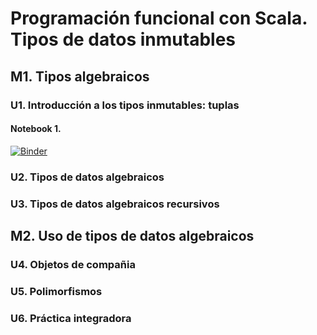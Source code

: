 [//]: # (Definido por Juan Francisco Cardona McCormick)

# Programación funcional con Scala. Tipos de datos inmutables

## M1. Tipos algebraicos

### U1. Introducción a los tipos inmutables: tuplas

#### Notebook 1. 

[![Binder](https://mybinder.org/badge_logo.svg)](https://mybinder.org/v2/gh/juancardonas4n/epam-latam-s4n-fun-prog-c3/HEAD?labpath=notebooks%2Fels4n-fp-c3-m1-u1-nb-01.ipynb)

### U2. Tipos de datos algebraicos

### U3. Tipos de datos algebraicos recursivos

## M2. Uso de tipos de datos algebraicos

### U4. Objetos de compañia

### U5. Polimorfismos

### U6. Práctica integradora
